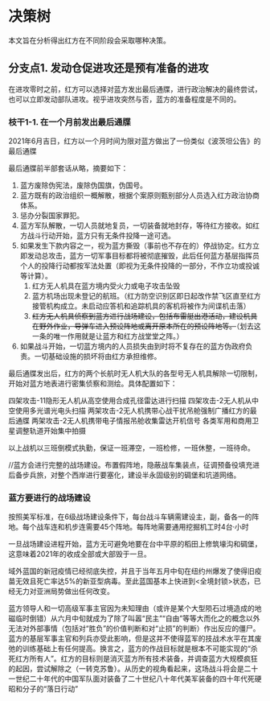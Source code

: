 # 决策树

本文旨在分析得出红方在不同阶段会采取哪种决策。

## 分支点1. 发动仓促进攻还是预有准备的进攻

在进攻零时之前，红方可以选择对蓝方发出最后通牒，进行政治解决的最终尝试，也可以立即发动部队进攻。视乎进攻突然与否，蓝方的准备程度是不同的。

### 枝干1-1. 在一个月前发出最后通牒

2021年6月吉日，红方以一个月时间为限对蓝方做出了一份类似《波茨坦公告》的最后通牒

最后通牒前半部套话从略，摘要如下：

1. 蓝方废除伪宪法，废除伪国旗，伪国号。
2. 蓝方既有的政治组织一概解散，根据个案原则甄别部分人员选入红方政治协商体系。
3. 惩办分裂国家罪犯。
4. 蓝方军队解散，一切人员就地复员，一切装备就地封存，等待红方接收。如红方战斗行动开始，蓝方只有无条件投降一途可选。
5. 如果发生下款内容之一，视为蓝方撕毁（事前也不存在的）停战协定。红方立即发动总攻击，蓝方一切军事目标都将被彻底摧毁，此后任何蓝方基层指挥员个人的投降行动都按军法处置（即视为无条件投降的一部分，不作立功或投诚等计算）。
   1. 红方无人机具在蓝方境内受火力或电子攻击坠毁
   2. 蓝方机场出现未登记的航班。（红方防空识别区即日起改作禁飞区直至红方接管机构成立。未启动应答机和追踪机具的客机将被作为间谍机击落）
   3. ~~红方无人机具侦察到蓝方进行战场建设，包括布雷艇出港活动，建设机具在野外作业，导弹车进入预设阵地或离开原本所在的预设阵地等。~~（划去这一条的唯一作用就是让蓝方和红方战堂堂之阵。）
6. 如果战斗开始，一切蓝方境内的人员损失由到时将不复存在的蓝方伪政府负责。一切基础设施的损坏将由红方承担维修。

最后通牒发出后，红方的两个长航时无人机大队的各型号无人机具解除一切限制，开始对蓝方地表进行密集侦察和测绘。具体配置如下：

四架攻击-11隐形无人机从高空使用合成孔径雷达进行扫描
四架攻击-2无人机从中空使用多光谱光电头扫描
两架攻击-2无人机携带心战干扰吊舱强制广播红方的最后通牒
两架攻击-2无人机携带电子情报吊舱收集雷达开机信号
各类军用和商用卫星调整轨道开始集中拍摄

以上战机以三班倒模式执勤，保证一班滞空，一班检修，一班休整，一班待命。

//蓝方会进行完整的战场建设。布置假阵地，隐蔽战车集装点，征调预备役填充进后备步兵旅，对整个西岸进行要塞化，建设半永固级别的碉堡和坑道网络。

### 蓝方要进行的战场建设

按照美军标准，在6级战场建设条件下，每台战斗车辆需建设主，副，备各一的阵地。每个战车连和机步连需要45个阵地。每阵地需要通用挖掘机工时4台·小时

一旦战场建设进程开始，蓝方无可避免地要在台中平原的稻田上修筑壕沟和碉堡，这意味着2021年的收成全部或大部毁于一旦。

域外蓝国的新冠疫情已经彻底失控，并且于当年五月中旬在纽约州爆发了使得旧疫苗无效且死亡率达5%的新亚型病毒。至此蓝国基本上快进到<全境封锁>状态，已经无力对亚洲局势做出任何改变。

蓝方领导人和一切高级军事主官因为未知理由（或许是某个大型陨石过境造成的地磁临时倒错）从六月中旬就成为了除了叫嚣“民主”“自由”等等大而化之的概念以外无法对外部事情（包括对“胜负”的价值判断和对“止损”的判断）作出反应的僵尸。蓝方的基层军事主官和列兵亦受此影响，但是这并不使得蓝军的技战术水平在其废弛的训练基础上有任何提高。换言之，蓝方的作战目标就是根本不可能实现的“杀死红方所有人”。红方的目标则是消灭蓝方所有技术装备，并调查蓝方大规模疯狂的起因，尝试解除之（一转克苏鲁）。从历史的视角看起来，这场战斗将会是二十一世纪二十年代的中国军队面对装备了二十世纪八十年代美军装备的四十年代死硬昭和分子的“落日行动”
